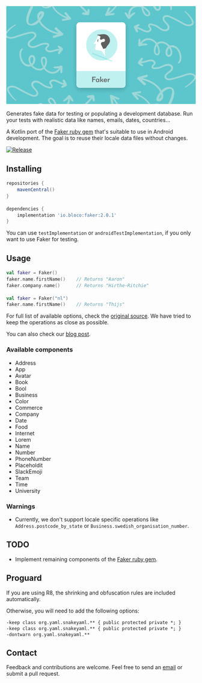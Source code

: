 <img src="bloco_faker.png" alt="Faker" />

Generates fake data for testing or populating a development database.
Run your tests with realistic data like names, emails, dates, countries...

A Kotlin port of the [Faker ruby gem](https://github.com/stympy/faker/) that's suitable to use in Android development.
The goal is to reuse their locale data files without changes.

[![Release](https://img.shields.io/github/release/blocoio/faker.svg?label=maven)](https://jitpack.io/#blocoio/faker)

## Installing

```groovy
repositories {
    mavenCentral()
}

dependencies {
    implementation 'io.bloco:faker:2.0.1'
}
```

You can use ```testImplementation``` or ```androidTestImplementation```, if you only want to use Faker for testing.

## Usage

```kotlin
val faker = Faker()
faker.name.firstName()    // Returns "Aaron"
faker.company.name()      // Returns "Hirthe-Ritchie"

val faker = Faker("nl")
faker.name.firstName()    // Returns "Thijs"
```

For full list of available options, check the [original source](https://github.com/stympy/faker/blob/master/README.md).
We have tried to keep the operations as close as possible.

You can also check our [blog post](https://www.bloco.io/blog/faker-a-library-to-generate-fake-data-for-java-android).

### Available components

 - Address
 - App
 - Avatar
 - Book
 - Bool
 - Business
 - Color
 - Commerce
 - Company
 - Date
 - Food
 - Internet
 - Lorem
 - Name
 - Number
 - PhoneNumber
 - Placeholdit
 - SlackEmoji
 - Team
 - Time
 - University

### Warnings

 - Currently, we don't support locale specific operations
 like ```Address.postcode_by_state``` or ```Business.swedish_organisation_number```.

## TODO

 - Implement remaining components of the [Faker ruby gem](https://github.com/stympy/faker/).

## Proguard

If you are using R8, the shrinking and obfuscation rules are included automatically.

Otherwise, you will need to add the following options:

```
-keep class org.yaml.snakeyaml.** { public protected private *; }
-keep class org.yaml.snakeyaml.** { public protected private *; }
-dontwarn org.yaml.snakeyaml.**
```

## Contact

Feedback and contributions are welcome.
Feel free to send an [email](mailto:hello@bloco.io) or submit a pull request.
